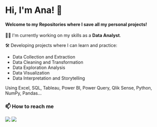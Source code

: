 # Hi, I'm Ana! 👋
 #### Welcome to my Repositories where I save all my personal projects!
 👩‍💻 I'm currently working on my skills as a **Data Analyst**.

🛠 Developing projects where I can learn and practice:
- Data Collection and Extraction
- Data Cleaning and Transformation
- Data Exploration Analysis
- Data Visualization
- Data Interpretation and Storytelling

Using Excel, SQL, Tableau, Power BI, Power Query, Qlik Sense, Python, NumPy, Pandas...

 ### 📫 How to reach me
 
<div> 
  <a href="mailto:aninha.ps.oliveira@gmail.com"><img src="https://img.shields.io/badge/-Gmail-%23333?style=for-the-badge&logo=gmail&logoColor=white" target="_blank"></a>
  <a href="https://www.linkedin.com/in/anapsoliveira/" target="_blank"><img src="https://img.shields.io/badge/-LinkedIn-%230077B5?style=for-the-badge&logo=linkedin&logoColor=white" target="_blank"></a> 
</div>
